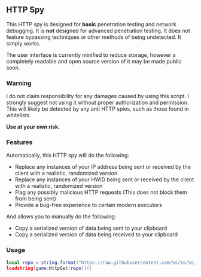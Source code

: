 ## HTTP Spy
This HTTP spy is designed for **basic** penetration testing and network debugging. It is **not** designed for advanced penetration testing.
It does not feature bypassing techniques or other methods of being undetected. It simply works.

The user interface is currently minified to reduce storage, however a completely readable and open source version of it may be made public soon.
### Warning
I do not claim responsibility for any damages caused by using this script. I strongly suggest not using it without proper authorization and permission.
This will likely be detected by any anti HTTP spies, such as those found in whitelists.

**Use at your own risk.**
### Features
Automatically, this HTTP spy will do the following:
- Replace any instances of your IP address being sent or received by the client with a realistic, randomized version
- Replace any instances of your HWID being sent or received by the client with a realistic, randomized version
- Flag any possibly malicious HTTP requests (This does not block them from being sent)
- Provide a bug-free experience to certain modern executors

And allows you to manually do the following:
- Copy a serialized version of data being sent to your clipboard
- Copy a serialized version of data being received to your clipboard
### Usage
```lua
local repo = string.format("https://raw.githubusercontent.com/%s/%s/%s/main.lua", "knockzoo", "HTTP-Spy", "main")
loadstring(game:HttpGet(repo))()
```
